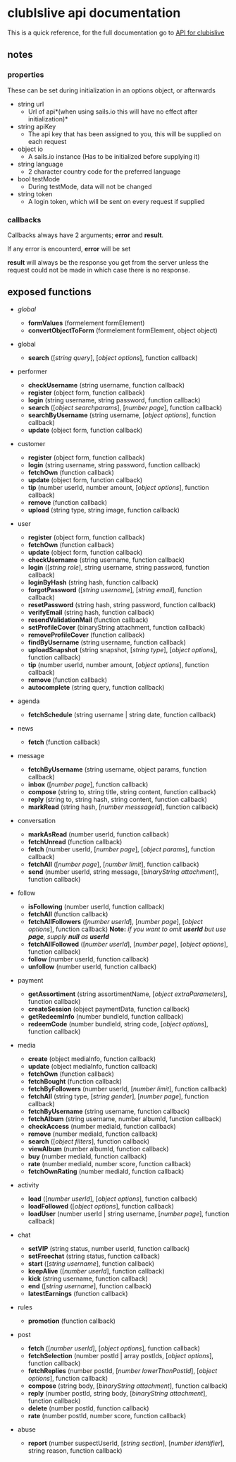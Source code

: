 # clubIslive api documentation

This is a quick reference, for the full documentation go to [API for clubislive](https://apidocs.clubislive.nl/)

## notes

### properties
These can be set during initialization in an options object, or afterwards

* string url
  * Url of api*(when using sails.io this will have no effect after initialization)*
* string apiKey
  * The api key that has been assigned to you, this will be supplied on each request
* object io
  * A sails.io instance (Has to be initialized before supplying it)
* string language
  * 2 character country code for the preferred language
* bool testMode
  * During testMode, data will not be changed
* string token
  * A login token, which will be sent on every request if supplied

### callbacks

Callbacks always have 2 arguments; **error** and **result**.

If any error is encounterd, **error** will be set

**result** will always be the response you get from the server unless the request could not be made in which case there is no response.

## exposed functions

* *global*
  * **formValues** (formelement formElement)
  * **convertObjectToForm** (formelement formElement, object object)

* global
  * **search** ([*string query*], [*object options*], function callback)
  
* performer
  * **checkUsername** (string username, function callback)
  * **register** (object form, function callback)
  * **login** (string username, string password, function callback)
  * **search** ([*object searchparams*], [*number page*], function callback)
  * **searchByUsername** (string username, [*object options*], function callback)
  * **update** (object form, function callback)

* customer
  * **register** (object form, function callback)
  * **login** (string username, string password, function callback)
  * **fetchOwn** (function callback)
  * **update** (object form, function callback)
  * **tip** (number userId, number amount, [*object options*], function callback)
  * **remove** (function callback)
  * **upload** (string type, string image, function callback)

* user
  * **register** (object form, function callback)
  * **fetchOwn** (function callback)
  * **update** (object form, function callback)
  * **checkUsername** (string username, function callback)
  * **login** ([*string role*], string username, string password, function callback)
  * **loginByHash** (string hash, function callback)
  * **forgotPassword** ([*string username*], [*string email*], function callback)
  * **resetPassword** (string hash, string password, function callback)
  * **verifyEmail** (string hash, function callback)
  * **resendValidationMail** (function callback)
  * **setProfileCover** (binaryString attachment, function callback)
  * **removeProfileCover** (function callback)
  * **findByUsername** (string username, function callback)
  * **uploadSnapshot** (string snapshot, [*string type*], [*object options*], function callback)
  * **tip** (number userId, number amount, [*object options*], function callback)
  * **remove** (function callback)
  * **autocomplete** (string query, function callback)

* agenda
  * **fetchSchedule** (string username | string date, function callback)

* news
  * **fetch** (function callback)

* message
  * **fetchByUsername** (string username, object params, function callback)
  * **inbox** ([*number page*], function callback)
  * **compose** (string to, string title, string content, function callback)
  * **reply** (string to, string hash, string content, function callback)
  * **markRead** (string hash, [*number messsageId*], function callback)
  
* conversation
  * **markAsRead** (number userId, function callback)
  * **fetchUnread** (function callback)
  * **fetch** (number userId, [*number page*], [*object params*], function callback)
  * **fetchAll** ([*number page*], [*number limit*], function callback)
  * **send** (number userId, string message, [*binaryString attachment*], function callback)

* follow
  * **isFollowing** (number userId, function callback)
  * **fetchAll** (function callback)
  * **fetchAllFollowers** ([*number userId*], [*number page*], [*object options*], function callback) **Note:** *if you want to omit **userId** but use **page**, supply **null** as **userId***
  * **fetchAllFollowed** ([*number userId*], [*number page*], [*object options*], function callback)
  * **follow** (number userId, function callback)
  * **unfollow** (number userId, function callback)

* payment
  * **getAssortiment** (string assortimentName, [*object extraParameters*], function callback)
  * **createSession** (object paymentData, function callback)
  * **getRedeemInfo** (number bundleId, function callback)
  * **redeemCode** (number bundleId, string code, [*object options*], function callback)

* media
  * **create** (object mediaInfo, function callback)
  * **update** (object mediaInfo, function callback)
  * **fetchOwn** (function callback)
  * **fetchBought** (function callback)
  * **fetchByFollowers** (number userId, [*number limit*], function callback)
  * **fetchAll** (string type, [*string gender*], [*number page*], function callback)
  * **fetchByUsername** (string username, function callback)
  * **fetchAlbum** (string username, number albumId, function callback)
  * **checkAccess** (number mediaId, function callback)
  * **remove** (number mediaId, function callback)
  * **search** ([*object filters*], function callback)
  * **viewAlbum** (number albumId, function callback)
  * **buy** (number mediaId, function callback)
  * **rate** (number mediaId, number score, function callback)
  * **fetchOwnRating** (number mediaId, function callback)

* activity
  * **load** ([*number userId*], [*object options*], function callback)
  * **loadFollowed** ([*object options*], function callback)
  * **loadUser** (number userId | string username, [*number page*], function callback)

* chat
  * **setVIP** (string status, number userId, function callback)
  * **setFreechat** (string status, function callback)
  * **start** ([*string username*], function callback)
  * **keepAlive** ([*number userId*], function callback)
  * **kick** (string username, function callback)
  * **end** ([*string username*], function callback)
  * **latestEarnings** (function callback)

* rules
  * **promotion** (function callback)

* post
  * **fetch** ([*number userId*], [*object options*], function callback)
  * **fetchSelection** (number postId | array postIds, [*object options*], function callback)
  * **fetchReplies** (number postId, [*number lowerThanPostId*], [*object options*], function callback)
  * **compose** (string body, [*binaryString attachment*], function callback)
  * **reply** (number postId, string body, [*binaryString attachment*], function callback)
  * **delete** (number postId, function callback)
  * **rate** (number postId, number score, function callback)

* abuse
  * **report** (number suspectUserId, [*string section*], [*number identifier*], string reason, function callback)

